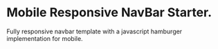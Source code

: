 # Mobile Responsive NavBar Starter.

Fully responsive navbar template with a javascript hamburger implementation for mobile.